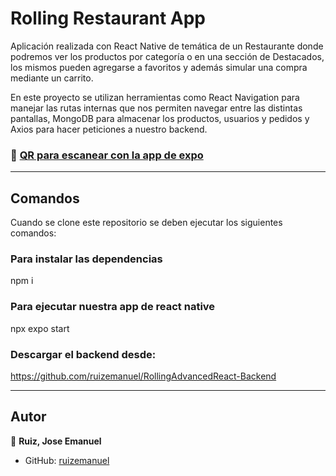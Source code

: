 # Rolling Restaurant App

Aplicación realizada con React Native de temática de un Restaurante donde podremos ver los productos por categoría o en una sección de Destacados, los mismos pueden agregarse a favoritos y además simular una compra mediante un carrito.

En este proyecto se utilizan herramientas como React Navigation para manejar las rutas internas que nos permiten navegar entre las distintas pantallas, MongoDB para almacenar los productos, usuarios y pedidos y Axios para hacer peticiones a nuestro backend.

### 🌟 [QR para escanear con la app de expo](https://qr.expo.dev/eas-update?updateId=2e85609b-2455-459f-9eb1-192ae1674d76&appScheme=exp&host=u.expo.dev)

---

## Comandos

Cuando se clone este repositorio se deben ejecutar los siguientes comandos:

### Para instalar las dependencias
npm i 

### Para ejecutar nuestra app de react native
npx expo start

### Descargar el backend desde:
https://github.com/ruizemanuel/RollingAdvancedReact-Backend

---
## Autor

👤 **Ruiz, Jose Emanuel**

* GitHub: [ruizemanuel](https://github.com/ruizemanuel)

